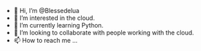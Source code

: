 - 👋 Hi, I’m @Blessedelua
- 👀 I’m interested in the cloud.
- 🌱 I’m currently learning Python.
- 💞️ I’m looking to collaborate with people working with the cloud.
- 📫 How to reach me ...

<!---
Blessedelua/Blessedelua is a ✨ special ✨ repository because its `README.md` (this file) appears on your GitHub profile.
You can click the Preview link to take a look at your changes.
--->
